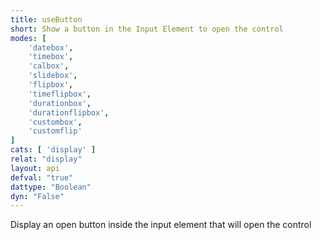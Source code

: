 ```yaml
---
title: useButton
short: Show a button in the Input Element to open the control
modes: [
	'datebox',
	'timebox',
	'calbox',
	'slidebox',
	'flipbox',
	'timeflipbox',
	'durationbox',
	'durationflipbox',
	'custombox',
	'customflip'
]
cats: [ 'display' ]
relat: "display"
layout: api
defval: "true"
dattype: "Boolean"
dyn: "False"
---
```


Display an open button inside the input element that will open the control
